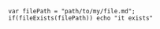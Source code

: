 ```luceescript+trycf
var filePath = "path/to/my/file.md";
if(fileExists(filePath)) echo "it exists"
```
